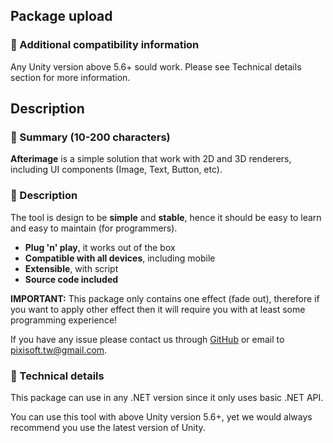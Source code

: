 ## Package upload

### :pencil: Additional compatibility information

Any Unity version above 5.6+ sould work. Please see Technical details section
for more information.

## Description

### :pencil: Summary (10-200 characters)

**Afterimage** is a simple solution that work with 2D and 3D renderers,
including UI components (Image, Text, Button, etc).

### :pencil: Description

The tool is design to be **simple** and **stable**, hence it should be
easy to learn and easy to maintain (for programmers).

* **Plug 'n' play**, it works out of the box
* **Compatible with all devices**, including mobile
* **Extensible**, with script
* **Source code included**

**IMPORTANT:** This package only contains one effect (fade out), therefore if
you want to apply other effect then it will require you with at least some
programming experience!

If you have any issue please contact us through [GitHub](https://github.com/Pixisoft)
or email to pixisoft.tw@gmail.com.

### :pencil: Technical details

This package can use in any .NET version since it only uses basic .NET API.

You can use this tool with above Unity version 5.6+, yet we would always
recommend you use the latest version of Unity.
